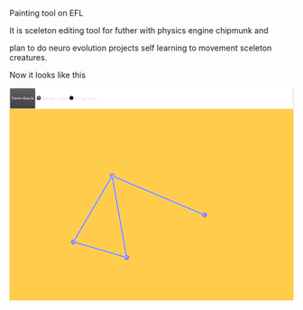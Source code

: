 Painting tool on EFL

It is sceleton editing tool for futher with physics engine chipmunk and

plan to do neuro evolution projects self learning to movement sceleton creatures.

Now it looks like this

![asd](https://github.com/vadimostanin/efl_painting_tool/blob/spring/screenshot.png)

